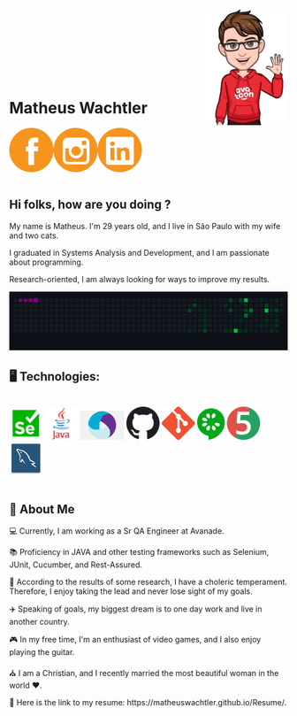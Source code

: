 
<img align="right" width="150px" style=" margin-top:-20px" src="assets/avatar/helloAvatar.png">
</br>
</br>
</br>
</br>
</br>
</br>

<div dsplay="inline-block">

 
 <h1 align="left">Matheus Wachtler</h1>
 <a href="https://www.facebook.com/matheus.wachtler.9">
    <img align="left" width="80px" src="assets/logos/facebookLogo.png" alt="facebook" style="vertical-align:top;">
  </a> 

  <a href="https://www.instagram.com/_mathwachtler/">
    <img align="left" width="80px" src="assets/logos/instagramLogo.png" alt="instagram" style="vertical-align:top;">
  </a>
  
  <a href="https://www.linkedin.com/in/matheus-wachtler-a9a92911a/">
    <img width="80px" src="assets/logos/linkedInLogo.png" alt="linkedin" style="vertical-align:top;">
  </a>
</div>

</br>

## Hi folks, how are you doing ?

<p align="left">My name is Matheus. I'm 29 years old, and I live in São Paulo with my wife and two cats.</p>
<p align="left">I graduated in Systems Analysis and Development, and I am passionate about programming.</p>
<p align="left">Research-oriented, I am always looking for ways to improve my results.</p>

<p align="left">
  <img src="assets/gifs/snake.gif" width="1200">
</p>

## 🖥️ Technologies: 
<br>
<div display="inline-block">
<code><a  href="https://www.selenium.dev/documentation/webdriver/"><img width="60px" src="assets/technologies/seleniumIcon.png" title="Selenium"></a></code>
<code><a  href="https://www.java.com/en/"><img width="60x" src="assets/technologies/javaIcon.png" title="java"></a></code>
<code><a  href="https://appium.io/"><img width="80px" src="assets\technologies\appiumIcon.png" title="appium"></a></code>
<code><a  href="https://github.com/"><img width="60px" src="assets/technologies/githubIcon.png" title="github"></a></code>
<code><a  href="https://git-scm.com/"><img width="60px" src="assets/technologies/gitIcon.png" title="git"></a></code>
<code><a  href="https://cucumber.io/"><img width="50px" src="assets/technologies/cucumberIcon.png" title="cucumber"></a></code>
<code><a  href="https://junit.org/junit5/"><img width="60px" src="assets/technologies/junit5Icon.png" title="junit5"></a></code>
<code><a  href="https://www.mysql.com/"><img width="60px" src="assets/technologies/mySqlIcon.png" title="mysql"></a> </code>

</div>
</br>

##	🙋  About Me
<div display="inline-block">
 <p align="left"> 💻 Currently, I am working as a Sr QA Engineer at Avanade. </p>
 <p align="left"> 📚 Proficiency in JAVA and other testing frameworks such as Selenium, JUnit, Cucumber, and Rest-Assured. </p>
 <p align="left"> 😬 According to the results of some research, I have a choleric temperament. Therefore, I enjoy taking the lead and never lose sight of my goals. </p>
 <p align="left"> ✈️ Speaking of goals, my biggest dream is to one day work and live in another country. </p>
 <p align="left"> 🎮 In my free time, I'm an enthusiast of video games, and I also enjoy playing the guitar. </p>
 <p align="left"> ⛪ I am a Christian, and I recently married the most beautiful woman in the world ❤️. </p>
 <p align="left"> 📰 Here is the link to my resume: https://matheuswachtler.github.io/Resume/. </p>
</div>
